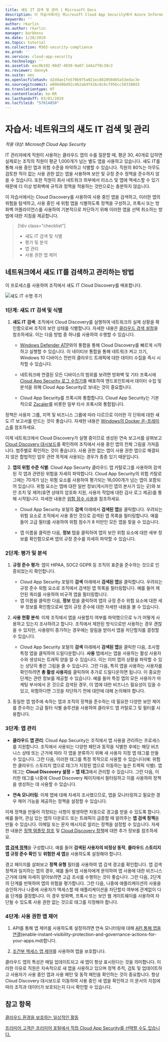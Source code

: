 ```yaml
---
title: 섀도 IT 검색 및 관리 | Microsoft Docs
description: 이 자습서에서는 Microsoft Cloud App Security에서 Azure Information Protection 분류 레이블을 자동으로 적용하는 프로세스를 설명합니다.
keywords: ''
author: rkarlin
ms.author: rkarlin
manager: barbkess
ms.date: 1/28/2019
ms.topic: tutorial
ms.collection: M365-security-compliance
ms.prod: ''
ms.service: cloud-app-security
ms.technology: ''
ms.assetid: eac0b192-98d7-4939-9a07-1d4a7f8c39c3
ms.reviewer: dannyk
ms.suite: ems
ms.openlocfilehash: d2ddae1fe570b975a021ec882058465a53edac3e
ms.sourcegitcommit: e096d06d92c4b2ab4f416c8c6cf956cc503380d3
ms.translationtype: HT
ms.contentlocale: ko-KR
ms.lasthandoff: 03/01/2019
ms.locfileid: "57014850"
---
```

# <a name="tutorial-discover-and-manage-shadow-it-in-your-network"></a>자습서: 네트워크의 섀도 IT 검색 및 관리

*적용 대상: Microsoft Cloud App Security*

IT 관리자에게 직원이 사용하는 클라우드 앱의 수를 질문할 때, 평균 30, 40개로 답하면 실제로는 조직의 직원이 평균 1,000개가 넘는 별도 앱을 사용하고 있습니다. 섀도 IT를 통해 사용 중인 앱과 위험 수준을 파악하고 식별할 수 있습니다. 직원의 80%는 아무도 검토한 적이 없는 사용 권한 없는 앱을 사용하며 보안 및 규정 준수 정책을 준수하지 않을 수 있습니다. 또한 직원이 회사 네트워크 외부에서 리소스 및 앱에 액세스할 수 있기 때문에 더 이상 방화벽에 규칙과 정책을 적용하는 것만으로는 충분하지 않습니다. 

이 자습서에서는 Cloud Discovery를 사용하여 사용 중인 앱을 검색하고, 이러한 앱의 위험을 탐색하고, 사용 중인 새 위험 앱을 식별하도록 정책을 구성하고, 프록시 또는 방화벽 어플라이언스를 사용하여 기본적으로 차단하기 위해 이러한 앱을 선택 취소하는 방법에 대한 지침을 제공합니다.

> [!div class="checklist"]
> * 섀도 IT 검색 및 식별
> * 평가 및 분석
> * 앱 관리
> * 사용 권한 앱 제어
 
## <a name="how-to-discover-and-manage-shadow-it-in-your-network"></a>네트워크에서 섀도 IT를 검색하고 관리하는 방법

이 프로세스를 사용하여 조직에서 섀도 IT Cloud Discovery를 배포합니다.

![섀도 IT 수명 주기](./media/shadow-it-lifecycle.png)

### <a name="phase-1-discover-and-identify-shadow-it"></a>1단계: 섀도 IT 검색 및 식별
    
1. **섀도 IT 검색**: 조직에서 Cloud Discovery를 실행하여 네트워크의 실제 상황을 확인함으로써 조직의 보안 상태를 식별합니다. 자세한 내용은 [클라우드 검색 설정](set-up-cloud-discovery.md)을 참조하세요. 이는 다음 방법 중 하나를 사용하여 수행할 수 있습니다.
   
    - [Windows Defender ATP](wdatp-integration.md)와의 통합을 통해 Cloud Discovery를 빠르게 시작하고 실행할 수 있습니다. 이 네이티브 통합을 통해 네트워크 켜고 끄기, Windows 10 디바이스 전반의 클라우드 트래픽에 대한 데이터 수집을 즉시 시작할 수 있습니다.
   
    - 네트워크에 연결된 모든 디바이스의 범위를 보려면 방화벽 및 기타 프록시에 [Cloud App Security 로그 수집기](discovery-docker.md)를 배포하여 엔드포인트에서 데이터 수집 및 분석을 위해 Cloud App Security로 보내는 것이 중요합니다.

   - Cloud App Security를 프록시와 통합합니다. Cloud App Security는 기본적으로 [Zscaler](zscaler-integration.md)를 비롯한 일부 타사 프록시와 통합됩니다.
   
 
정책은 사용자 그룹, 지역 및 비즈니스 그룹에 따라 다르므로 이러한 각 단위에 대한 섀도 IT 보고서를 만드는 것이 좋습니다. 자세한 내용은 [Windows의 Docker 온-프레미스](discovery-docker-windows.md#continuous-reports)를 참조하세요.


이제 네트워크에서 Cloud Discovery가 실행 중이므로 생성된 연속 보고서를 살펴보고 [Cloud Discovery 대시보드](working-with-cloud-discovery-data.md)를 확인하여 조직에서 사용 중인 앱의 전체 그림을 가져옵니다. 범주별로 확인하는 것이 좋습니다. 사용 권한 없는 앱이 사용 권한 앱으로 해결되지 않은 합법적인 업무 관련 목적에 사용되는 경우가 종종 있기 때문입니다. 

2. **앱의 위험 수준 식별**: Cloud App Security 클라우드 앱 카탈로그를 사용하여 검색된 각 앱과 관련된 위험을 자세히 파악합니다. Cloud App Security의 위험 카탈로그에는 70개가 넘는 위험 요소를 사용하여 평가되는 16,000개가 넘는 앱이 포함되어 있습니다. 위험 요소는 앱에 대한 일반 정보(게시자인 앱의 본사가 있는 곳)와 보안 조치 및 제어(휴면 상태의 암호화 지원, 사용자 작업에 대한 감사 로그 제공)를 통해 시작됩니다. 자세한 내용은 [위험 점수 사용](risk-score.md)을 참조하세요.
    
   - Cloud App Security 포털의 **검색** 아래에서 **검색된 앱**을 클릭합니다. 우려되는 위험 요소로 조직에서 사용 중인 것으로 검색된 앱 목록을 필터링합니다. 예를 들어 고급 필터를 사용하여 위험 점수가 8 미만인 모든 앱을 찾을 수 있습니다. 

   - 앱 이름을 클릭한 다음, **정보** 탭을 클릭하여 앱의 보안 위험 요소에 대한 세부 정보를 확인함으로써 앱의 규정 준수를 자세히 파악할 수 있습니다.
    
### <a name="phase-2-evaluate-and-analyze"></a>2단계: 평가 및 분석

1. **규정 준수 평가**: 앱이 HIPAA, SOC2 GDPR 등 조직의 표준을 준수하는 것으로 인증되었는지 확인합니다.
   - Cloud App Security 포털의 **검색** 아래에서 **검색된 앱**을 클릭합니다. 우려되는 규정 준수 위험 요소로 조직에서 검색된 앱 목록을 필터링합니다. 예를 들어 제안된 쿼리를 사용하여 비규격 앱을 필터링합니다.
   - 앱 이름을 클릭한 다음, **정보** 탭을 클릭하여 앱의 규정 준수 위험 요소에 대한 세부 정보를 확인함으로써 앱의 규정 준수에 대한 자세한 내용을 볼 수 있습니다.

2. **사용 현황 분석**: 이제 조직에서 앱을 사용할지 여부를 파악했으므로 누가 어떻게 사용하고 있는지 조사하려고 합니다. 조직에서 제한된 방식으로만 사용하는 경우 괜찮을 수 있지만, 사용량이 증가하는 경우에는 알림을 받아서 앱을 차단할지를 결정할 수 있습니다.
    - Cloud App Security 포털의 **검색** 아래에서 **검색된 앱**을 클릭한 다음, 조사할 특정 앱을 클릭하여 드릴다운합니다. **사용** 탭에서는 앱을 사용하는 활성 사용자 수와 생성되는 트래픽 양을 알 수 있습니다. 이는 이미 앱의 상황을 파악할 수 있는 상당히 좋은 그림을 줄 수 있습니다. 그런 다음, 특히 앱을 사용하는 사용자를 확인하려면 **총 활성 사용자**를 클릭하여 추가로 드릴다운하면 됩니다. 이 중요한 단계는 관련 정보를 제공할 수 있습니다. 예를 들어 특정 앱의 모든 사용자가 마케팅 부서에서 온 것으로 검색된 경우, 이 앱에 대한 비즈니스 필요성이 있을 수 있고, 위험하다면 그것을 차단하기 전에 대안에 대해 논의해야 합니다.

4. 동일한 앱 범주에 속하는 앱과 조직의 정책을 준수하는 데 필요한 다양한 보안 제어를 준수하는 고급 필터 식별 솔루션을 사용하여 클라우드 앱 카탈로그 및 필터를 사용합니다.


### <a name="phase-3-manage-your-apps"></a>3단계: 앱 관리
    
- **클라우드 앱 관리**: Cloud App Security는 조직에서 앱 사용을 관리하는 프로세스를 지원합니다. 조직에서 사용되는 다양한 패턴과 동작을 식별한 후에는 해당 비즈니스 상태 또는 근거에 따라 각 앱을 분류하기 위해 새 사용자 지정 앱 태그를 만들 수 있습니다.
그런 다음, 이러한 태그를 특정 목적으로 사용할 수 있습니다(예: 위험한 클라우드 스토리지 앱으로 태그가 지정된 앱으로 이동하는 높은 트랙픽 식별). 앱 태그는 **Cloud Discovery 설정** > **앱 태그**에서 관리할 수 있습니다. 그런 다음, 이러한 태그를 나중에 Cloud Discovery 페이지에서 필터링하고 이를 사용하여 정책을 생성하는 데 사용할 수 있습니다.

- **연속 모니터링**: 이제 앱에 대해 자세히 조사했으므로, 앱을 모니터링하고 필요한 경우 제어 기능을 제공하는 정책을 설정할 수 있습니다.

이제 정책을 만들어 걱정되는 사항이 발생하면 자동으로 경고를 받을 수 있도록 합니다. 예를 들어, 관심 있는 앱의 다운로드 또는 트래픽이 급증할 때 알려주는 **앱 검색 정책**을 만들 수 있습니다. 이메일 또는 문자 메시지로 알리는 정책을 설정할 수 있습니다. 자세한 내용은 [정책 템플릿 참조](policy-template-reference.md) 및 [Cloud Discovery 정책](cloud-discovery-policies.md)에 대한 추가 정보를 참조하세요.


[**앱 검색 정책**](cloud-discovery-policies.md)을 구성합니다. 예를 들어 **검색된 사용자의 비정상 동작**, **클라우드 스토리지 앱 규정 준수 확인** 및 **위험한 새 앱**을 사용하도록 설정해야 합니다.


경고 페이지를 살펴보고 **정책 유형** 필터를 사용하여 앱 검색 경고를 확인합니다. 앱 검색 정책과 일치하는 앱의 경우, 예를 들어 앱 사용자에게 문의하여 앱 사용에 대한 비즈니스 근거에 대해 자세히 알아보려면 고급 조사를 수행하는 것이 좋습니다. 그런 다음, 2단계의 단계를 반복하여 앱의 위험을 평가합니다. 그런 다음, 나중에 애플리케이션의 사용을 승인하거나 나중에 사용자가 액세스할 때 애플리케이션을 차단할지 여부에 관계없이 다음 단계를 결정합니다. 이 경우 방화벽, 프록시 또는 보안 웹 게이트웨이를 사용하여 차단될 수 있도록 사용 권한 없는 것으로 태그를 지정해야 합니다. 


### <a name="phase-4-control-sanctioned-apps"></a>4단계: 사용 권한 앱 제어

1. API를 통해 앱 제어를 사용하도록 설정하려면 연속 모니터링에 대해 [API 통해 앱을 연결](enable-instant-visibility-protection-and-governance-actions-for-your-apps.md)(enable-instant-visibility-protection-and-governance-actions-for-your-apps.md)합니다.

2. [조건부 액세스 앱 제어](proxy-intro-aad.md)를 사용하여 앱을 보호합니다.


클라우드 앱의 특성은 매일 업데이트되고 새 앱이 항상 표시된다는 것을 의미합니다. 이러한 이유로 직원은 지속적으로 새 앱을 사용하고 있으며 정책 추적, 검토 및 업데이트하고 사용자가 사용 중인 앱과 사용 패턴 및 동작 패턴을 확인하는 것이 중요합니다. 항상 Cloud Discovery 대시보드로 이동하여 사용 중인 새 앱을 확인하고 이 문서의 지침에 따라 조직과 데이터가 보호되는지 다시 확인할 수 있습니다.


## <a name="see-also"></a>참고 항목  
[클라우드 환경을 보호하는 일상적인 활동](daily-activities-to-protect-your-cloud-environment.md)   

[프리미어 고객은 프리미어 포털에서 직접 Cloud App Security를 선택할 수도 있습니다.](https://premier.microsoft.com/)  
  
  
